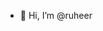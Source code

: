 - 👋 Hi, I’m @ruheer

<!---
ruheer/ruheer is a ✨ special ✨ repository because its `README.md` (this file) appears on your GitHub profile.
You can click the Preview link to take a look at your changes.
--->
